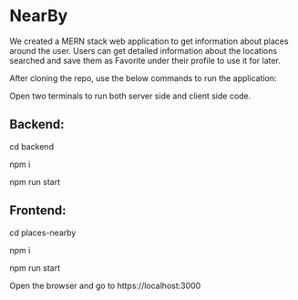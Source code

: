 # NearBy

We created a MERN stack web application to get information about places around the user. Users can get detailed information about the locations searched and save them as Favorite under their profile to use it for later.

After cloning the repo, use the below commands to run the application:

Open two terminals to run both server side and client side code.

## Backend:
cd backend

npm i

npm run start


## Frontend:
cd places-nearby

npm i

npm run start


Open the browser and go to https://localhost:3000
